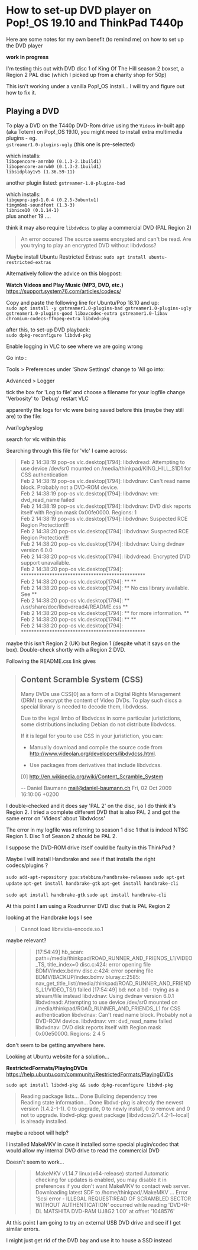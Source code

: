 # How to set-up DVD player on Pop!_OS 19.10 and ThinkPad T440p

Here are some notes for my own benefit (to remind me) on how to set up the DVD player

**work in progress**

I'm testing this out with DVD disc 1 of King Of The Hill season 2 boxset, a Region 2 PAL disc (which I picked up from a charity shop for 50p)

This isn't working under a vanilla Pop!_OS install... I will try and figure out how to fix it.

## Playing a DVD

To play a DVD on the T440p DVD-Rom drive using the `Videos` in-built app (aka Totem) on Pop!_OS 19.10, you might need to install extra multimedia plugins - eg.  
`gstreamer1.0-plugins-ugly` (this one is pre-selected)  

which installs:  
`libopencore-amrnb0 (0.1.3-2.1build1)`  
`libopencore-amrwb0 (0.1.3-2.1build1)`  
`libsidplay1v5 (1.36.59-11)`  

another plugin listed:
`gstreamer-1.0-plugins-bad`  

which installs:  
`libgupnp-igd-1.0.4 (0.2.5-3ubuntu1)`  
`timgm6mb-soundfont (1.3-3)`  
`libnice10 (0.1.14-1)`  
plus another 19 ....

think it may also require `libdvdcss` to play a commercial DVD (PAL Region 2)

> An error occured
> The source seems encrypted and can't be read. Are you trying to play an encrypted DVD without libdvdcss?

Maybe install Ubuntu Restricted Extras:
`sudo apt install ubuntu-restricted-extras`

Alternatively follow the advice on this blogpost:  

**Watch Videos and Play Music (MP3, DVD, etc.)**  
https://support.system76.com/articles/codecs/

Copy and paste the following line for Ubuntu/Pop 18.10 and up:  
`sudo apt install -y gstreamer1.0-plugins-bad gstreamer1.0-plugins-ugly gstreamer1.0-plugins-good libavcodec-extra gstreamer1.0-libav chromium-codecs-ffmpeg-extra libdvd-pkg`  

after this, to set-up DVD playback:  
`sudo dpkg-reconfigure libdvd-pkg`  


Enable logging in VLC to see where we are going wrong

Go into :

Tools > Preferences 
under 'Show Settings' change to 'All
go into:

Advanced > Logger

tick the box for 'Log to file' and choose a filename for your logfile
change 'Verbosity' to 'Debug'
restart VLC


apparently the logs for vlc were being saved before this (maybe they still are) to the file:

/var/log/syslog

search for vlc within this


Searching through this file for 'vlc' I came across:

>Feb  2 14:38:19 pop-os vlc.desktop[1794]: libdvdread: Attempting to use device /dev/sr0 mounted on /media/thinkpad/KING_HILL_S1D1 for CSS authentication  
>Feb  2 14:38:19 pop-os vlc.desktop[1794]: libdvdnav: Can't read name block. Probably not a DVD-ROM device.  
>Feb  2 14:38:19 pop-os vlc.desktop[1794]: libdvdnav: vm: dvd_read_name failed  
>Feb  2 14:38:19 pop-os vlc.desktop[1794]: libdvdnav: DVD disk reports itself with Region mask 0x00fe0000. Regions: 1  
>Feb  2 14:38:19 pop-os vlc.desktop[1794]: libdvdnav: Suspected RCE Region Protection!!!  
>Feb  2 14:38:20 pop-os vlc.desktop[1794]: libdvdnav: Suspected RCE Region Protection!!!  
>Feb  2 14:38:20 pop-os vlc.desktop[1794]: libdvdnav: Using dvdnav version 6.0.0  
>Feb  2 14:38:20 pop-os vlc.desktop[1794]: libdvdread: Encrypted DVD support unavailable.  
>Feb  2 14:38:20 pop-os vlc.desktop[1794]: ************************************************  
>Feb  2 14:38:20 pop-os vlc.desktop[1794]: **                                            **  
>Feb  2 14:38:20 pop-os vlc.desktop[1794]: **  No css library available. See             **  
>Feb  2 14:38:20 pop-os vlc.desktop[1794]: **  /usr/share/doc/libdvdread4/README.css     **  
>Feb  2 14:38:20 pop-os vlc.desktop[1794]: **  for more information.                     **  
>Feb  2 14:38:20 pop-os vlc.desktop[1794]: **                                            **  
>Feb  2 14:38:20 pop-os vlc.desktop[1794]: ************************************************  


maybe this isn't Region 2 (UK) but Region 1 (despite what it says on the box). Double-check shortly with a Region 2 DVD.


Following the README.css link gives

>Content Scramble System (CSS)
>-----------------------------
>
>Many DVDs use CSS[0] as a form of a Digital Rights Management (DRM) to encrypt
>the content of Video DVDs. To play such discs a special library is needed to
>decode them, libdvdcss.
>
>Due to the legal limbo of libdvdcss in some particular juristictions, some
>distributions including Debian do not distribute libdvdcss.
>
>If it is legal for you to use CSS in your juristiction, you can:
>
>  * Manually download and compile the source code from
>   <http://www.videolan.org/developers/libdvdcss.html>.
>
>  * Use packages from derivatives that include libdvdcss.
>
> [0] <http://en.wikipedia.org/wiki/Content_Scramble_System>
>
> -- Daniel Baumann <mail@daniel-baumann.ch>  Fri, 02 Oct 2009 16:10:06 +0200


I double-checked and it does say 'PAL 2' on the disc, so I do think it's Region 2. 
I tried a complete different DVD that is also PAL 2 and got the same error on 'Videos' about `libdvdcss'

The error in my logfile was referring to season 1 disc 1 that is indeed NTSC Region 1. Disc 1 of Season 2 should be PAL 2.

I suppose the DVD-ROM drive itself could be faulty in this ThinkPad ?

Maybe I will install Handbrake and see if that installs the right codecs/plugins ?

`sudo add-apt-repository ppa:stebbins/handbrake-releases`
`sudo apt-get update`
`apt-get install handbrake-gtk`
`apt-get install handbrake-cli`

`sudo apt install handbrake-gtk`
`sudo apt install handbrake-cli`

At this point I am using a Roadrunner DVD disc that is PAL Region 2

looking at the Handbrake logs I see

>Cannot load libnvidia-encode.so.1

maybe relevant?

>>[17:54:49] hb_scan: path=/media/thinkpad/ROAD_RUNNER_AND_FRIENDS_L1/VIDEO_TS, title_index=0
>>disc.c:424: error opening file BDMV/index.bdmv
>>disc.c:424: error opening file BDMV/BACKUP/index.bdmv
>>bluray.c:2585: nav_get_title_list(/media/thinkpad/ROAD_RUNNER_AND_FRIENDS_L1/VIDEO_TS/) failed
>>[17:54:49] bd: not a bd - trying as a stream/file instead
>>libdvdnav: Using dvdnav version 6.0.1
>>libdvdread: Attempting to use device /dev/sr0 mounted on /media/thinkpad/ROAD_RUNNER_AND_FRIENDS_L1 for CSS authentication
>>libdvdnav: Can't read name block. Probably not a DVD-ROM device.
>>libdvdnav: vm: dvd_read_name failed
>>libdvdnav: DVD disk reports itself with Region mask 0x00e50000. Regions: 2 4 5

don't seem to be getting anywhere here.

Looking at Ubuntu website for a solution...

**RestrictedFormats/PlayingDVDs**
https://help.ubuntu.com/community/RestrictedFormats/PlayingDVDs

`sudo apt install libdvd-pkg && sudo dpkg-reconfigure libdvd-pkg`

>Reading package lists... Done
>Building dependency tree       
>Reading state information... Done
>libdvd-pkg is already the newest version (1.4.2-1-1).
>0 to upgrade, 0 to newly install, 0 to remove and 0 not to upgrade.
>libdvd-pkg: guest package [libdvdcss2/1.4.2-1~local] is already installed.

maybe a reboot will help?

I installed MakeMKV in case it installed some special plugin/codec that would allow my internal DVD drive to read the commercial DVD

Doesn't seem to work...

>>MakeMKV v1.14.7 linux(x64-release) started
>>Automatic checking for updates is enabled, you may disable it in preferences if you don't want MakeMKV to contact web server.
>>Downloading latest SDF to /home/thinkpad/.MakeMKV ...
>>Error 'Scsi error - ILLEGAL REQUEST:READ OF SCRAMBLED SECTOR WITHOUT AUTHENTICATION' occurred while reading 'DVD+R-DL MATSHITA DVD-RAM UJ8G2 1.00' at offset '1048576'

At this point I am going to try an external USB DVD drive and see if I get similar errors.

I might just get rid of the DVD bay and use it to house a SSD instead

